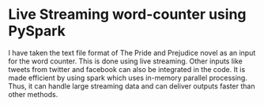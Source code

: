 
# Live Streaming word-counter using PySpark

I have taken the text file format of The Pride and Prejudice novel as an input for the word counter. This is done using live streaming. Other inputs like tweets from twitter and facebook can also be integrated in the code. It is made efficient by using spark which uses in-memory parallel processing. Thus, it can handle large streaming data and can deliver outputs faster than other methods.

